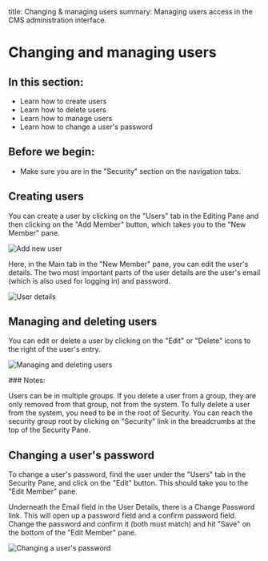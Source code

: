 title: Changing & managing users
summary: Managing users access in the CMS administration interface.

# Changing and managing users

## In this section:

* Learn how to create users
* Learn how to delete users
* Learn how to manage users
* Learn how to change a user's password   

## Before we begin:

* Make sure you are in the "Security" section on the navigation tabs.

## Creating users

You can create a user by clicking on the "Users" tab in the Editing Pane and then clicking on the "Add Member" button, which takes you to the "New Member" pane.

![Add new user](/_images/users-add-member.png)

Here, in the Main tab in the "New Member" pane, you can edit the user's details. The two most important parts of the user details are the user's email (which is also used for logging in) and password.

![User details](/_images/user-details.png)

## Managing and deleting users

You can edit or delete a user by clicking on the "Edit" or "Delete" icons to the right of the user's entry.

![Managing and deleting users](/_images/edit-delete-user.png)

<div class="note" markdown="1">
### Notes:

Users can be in multiple groups.  If you delete a user from a group, they are only removed from that group, not from the system.  To fully delete a user from the system, you need to be in the root of Security.  You can reach the security group root by clicking on "Security" link in the breadcrumbs at the top of the Security Pane.
</div>

## Changing a user's password

To change a user's password, find the user under the "Users" tab in the Security Pane, and click on the "Edit" button. This should take you to the "Edit Member" pane.  

Underneath the Email field in the User Details, there is a Change Password link. This will open up a password field and a confirm password field.  Change the password and confirm it (both must match) and hit "Save" on the bottom of the "Edit Member" pane.

![Changing a user's password](/_images/change-password.png)
